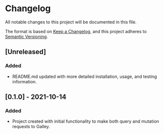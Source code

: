# Changelog
All notable changes to this project will be documented in this file.

The format is based on [Keep a Changelog](https://keepachangelog.com/en/1.0.0/),
and this project adheres to [Semantic Versioning](https://semver.org/spec/v2.0.0.html).

## [Unreleased]
### Added
- README.md updated with more detailed installation, usage, and testing information.

## [0.1.0] - 2021-10-14
### Added
- Project created with initial functionality to make both query and mutation requests to Galley.